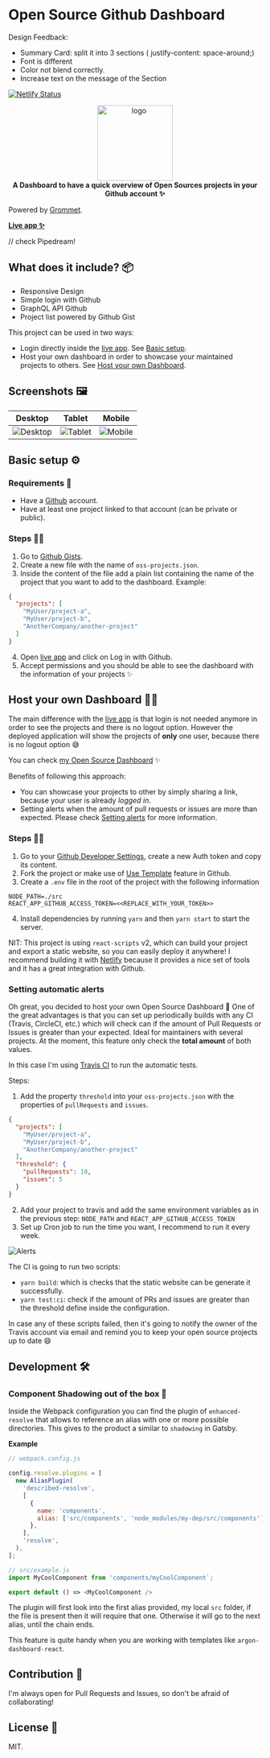 # Open Source Github Dashboard

Design Feedback:

- Summary Card: split it into 3 sections ( justify-content: space-around;)
- Font is different
- Color not blend correctly.
- Increase text on the message of the Section

[![Netlify Status](https://api.netlify.com/api/v1/badges/b096e537-bb92-4582-9c48-c55a59860024/deploy-status)](https://app.netlify.com/sites/oss-dashboard/deploys)

<div align="center">
  <a href="https://react-hotkey-tooltip.netlify.com/#/">
    <img alt="logo" src="./docs/logo.png" height="150px" />
  </a>
</div>

<div align="center">
  <strong>A Dashboard to have a quick overview of Open Sources projects in your Github account ✨</strong>
</div>

Powered by [Grommet](https://v2.grommet.io/components).

**[Live app ✨][app-link]**

// check Pipedream!

## What does it include? 📦

- Responsive Design
- Simple login with Github
- GraphQL API Github
- Project list powered by Github Gist

This project can be used in two ways:

- Login directly inside the [live app][app-link]. See [Basic setup](#basic-setup).
- Host your own dashboard in order to showcase your maintained projects to others. See [Host your own Dashboard](#host-your-own-dashboard).

## Screenshots 🖼

| Desktop                        | Tablet                       | Mobile                       |
| ------------------------------ | ---------------------------- | ---------------------------- |
| ![Desktop](./docs/desktop.png) | ![Tablet](./docs/tablet.png) | ![Mobile](./docs/mobile.png) |

##

## Basic setup ⚙️

### Requirements 📝

- Have a [Github](https://github.com/) account.
- Have at least one project linked to that account (can be private or public).

### Steps 🏃‍♂️

1. Go to [Github Gists](https://gist.github.com/).
2. Create a new file with the name of `oss-projects.json`.
3. Inside the content of the file add a plain list containing the name of the project that you want to add to the dashboard. Example:

```json
{
  "projects": [
    "MyUser/project-a",
    "MyUser/project-b",
    "AnotherCompany/another-project"
  ]
}
```

4. Open [live app][app-link] and click on Log in with Github.
5. Accept permissions and you should be able to see the dashboard with the information of your projects ✨

## Host your own Dashboard 🙆‍♂️

The main difference with the [live app][app-link] is that login is not needed anymore in order to see the projects and there is no logout option. However the deployed application will show the projects of **only** one user, because there is no logout option 😅

You can check [my Open Source Dashboard](https://oss.emasuriano.com/admin) ✨

Benefits of following this approach:

- You can showcase your projects to other by simply sharing a link, because your user is already _logged in_.
- Setting alerts when the amount of pull requests or issues are more than expected. Please check [Setting alerts](#setting-automatic-alerts) for more information.

### Steps 🏃‍♂️

1. Go to your [Github Developer Settings](https://github.com/settings/tokens), create a new Auth token and copy its content.
2. Fork the project or make use of [Use Template](https://help.github.com/en/github/creating-cloning-and-archiving-repositories/creating-a-repository-from-a-template) feature in Github.
3. Create a `.env` file in the root of the project with the following information

```text
NODE_PATH=./src
REACT_APP_GITHUB_ACCESS_TOKEN=<<REPLACE_WITH_YOUR_TOKEN>>
```

4. Install dependencies by running `yarn` and then `yarn start` to start the server.

NIT: This project is using `react-scripts` v2, which can build your project and export a static website, so you can easily deploy it anywhere! I recommend building it with [Netlify](http://netlify.com/) because it provides a nice set of tools and it has a great integration with Github.

### Setting automatic alerts

Oh great, you decided to host your own Open Source Dashboard 💪 One of the great advantages is that you can set up periodically builds with any CI (Travis, CircleCI, etc.) which will check can if the amount of Pull Requests or Issues is greater than your expected. Ideal for maintainers with several projects. At the moment, this feature only check the **total amount** of both values.

In this case I'm using [Travis CI](https://travis-ci.com/) to run the automatic tests.

Steps:

1. Add the property `threshold` into your `oss-projects.json` with the properties of `pullRequests` and `issues`.

```json
{
  "projects": [
    "MyUser/project-a",
    "MyUser/project-b",
    "AnotherCompany/another-project"
  ],
  "threshold": {
    "pullRequests": 10,
    "issues": 5
  }
}
```

2. Add your project to travis and add the same environment variables as in the previous step: `NODE_PATH` and `REACT_APP_GITHUB_ACCESS_TOKEN`
3. Set up Cron job to run the time you want, I recommend to run it every week.

![Alerts](./docs/alerts.png)

The CI is going to run two scripts:

- `yarn build`: which is checks that the static website can be generate it successfully.
- `yarn test:ci`: check if the amount of PRs and issues are greater than the threshold define inside the configuration.

In case any of these scripts failed, then it's going to notify the owner of the Travis account via email and remind you to keep your open source projects up to date 😄

## Development 🛠

### Component Shadowing out of the box 🤯

Inside the Webpack configuration you can find the plugin of `enhanced-resolve` that allows to reference an alias with one or more possible directories. This gives to the product a similar to `shadowing` in Gatsby.

**Example**

```javascript
// webpack.config.js

config.resolve.plugins = [
  new AliasPlugin(
    'described-resolve',
    [
      {
        name: 'components',
        alias: ['src/components', 'node_modules/my-dep/src/components'],
      },
    ],
    'resolve',
  ),
];

// src/example.js
import MyCoolComponent from 'components/myCoolComponent`;

export default () => <MyCoolComponent />
```

The plugin will first look into the first alias provided, my local `src` folder, if the file is present then it will require that one. Otherwise it will go to the next alias, until the chain ends.

This feature is quite handy when you are working with templates like `argon-dashboard-react`.

## Contribution 💪

I'm always open for Pull Requests and Issues, so don't be afraid of collaborating!

## License 📝

MIT.

[app-link]: https://oss-dashboard.netlify.com
